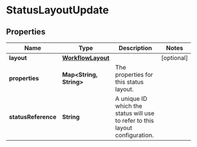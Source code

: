 # StatusLayoutUpdate

## Properties
Name | Type | Description | Notes
------------ | ------------- | ------------- | -------------
**layout** | [**WorkflowLayout**](WorkflowLayout.md) |  |  [optional]
**properties** | **Map&lt;String, String&gt;** | The properties for this status layout. | 
**statusReference** | **String** | A unique ID which the status will use to refer to this layout configuration. | 
